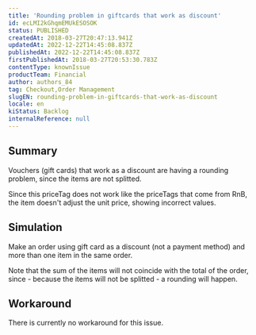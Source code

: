 ```yaml
---
title: 'Rounding problem in giftcards that work as discount'
id: ecLMI2kGhqmEMUkESOSOK
status: PUBLISHED
createdAt: 2018-03-27T20:47:13.941Z
updatedAt: 2022-12-22T14:45:08.837Z
publishedAt: 2022-12-22T14:45:08.837Z
firstPublishedAt: 2018-03-27T20:53:30.783Z
contentType: knownIssue
productTeam: Financial
author: authors_84
tag: Checkout,Order Management
slugEN: rounding-problem-in-giftcards-that-work-as-discount
locale: en
kiStatus: Backlog
internalReference: null
---
```


## Summary

Vouchers (gift cards) that work as a discount are having a rounding problem, since the items are not splitted.

Since this priceTag does not work like the priceTags that come from RnB, the item doesn't adjust the unit price, showing incorrect values.

## Simulation

Make an order using gift card as a discount (not a payment method) and more than one item in the same order.

Note that the sum of the items will not coincide with the total of the order, since - because the items will not be splitted - a rounding will happen.

## Workaround

There is currently no workaround for this issue.

